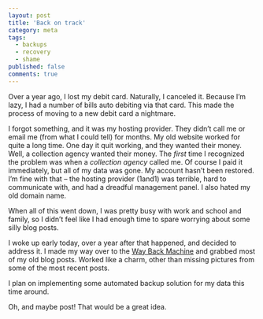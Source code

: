 ```yaml
---
layout: post
title: 'Back on track'
category: meta
tags:
  - backups
  - recovery
  - shame
published: false
comments: true
---
```


<p>Over a year ago, I lost my debit card. Naturally, I canceled it. Because I’m lazy, I had a number of bills auto debiting via that card. This made the process of moving to a new debit card a nightmare.</p>  <p>I forgot something, and it was my hosting provider. They didn’t call me or email me (from what I could tell) for months. My old website worked for quite a long time. One day it quit working, and they wanted their money. Well, a collection agency wanted their money. The <em>first</em> time I recognized the problem was when a <em>collection agency</em> called me. Of course I paid it immediately, but all of my data was gone. My account hasn’t been restored. I’m fine with that – the hosting provider (1and1) was terrible, hard to communicate with, and had a dreadful management panel. I also hated my old domain name. </p>  <p>When all of this went down, I was pretty busy with work and school and family, so I didn’t feel like I had enough time to spare worrying about some silly blog posts.</p>  <p>I woke up early today, over a year after that happened, and decided to address it. I made my way over to the <a href="http://www.archive.org/">Way Back Machine</a> and grabbed most of my old blog posts. Worked like a charm, other than missing pictures from some of the most recent posts.</p>  <p>I plan on implementing some automated backup solution for my data this time around.</p>  <p>Oh, and maybe post! That would be a great idea.</p>

